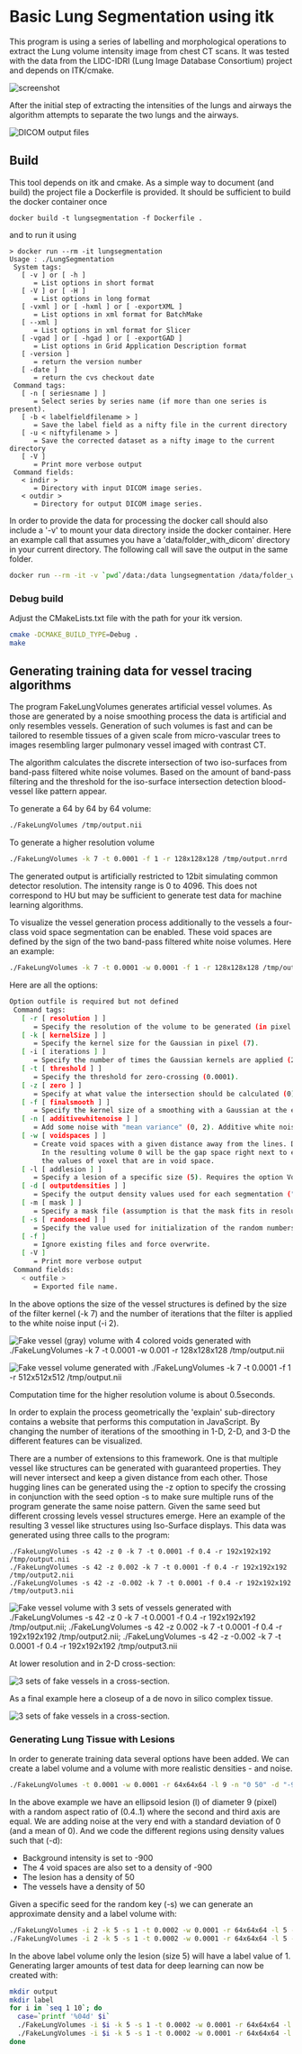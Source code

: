 # Basic Lung Segmentation using itk

This program is using a series of labelling and morphological operations to extract the Lung volume intensity image from chest CT scans. It was tested with the data from the LIDC-IDRI (Lung Image Database Consortium) project and depends on ITK/cmake.

![screenshot](img/screenshot.png)

After the initial step of extracting the intensities of the lungs and airways the algorithm attempts to separate the two lungs and the airways.

![DICOM output files](img/DICOMOutput.png)

## Build

This tool depends on itk and cmake. As a simple way to document (and build) the project file a Dockerfile is provided. It should be sufficient to build the docker container once

```
docker build -t lungsegmentation -f Dockerfile .
```

and to run it using

```
> docker run --rm -it lungsegmentation
Usage : ./LungSegmentation
 System tags: 
   [ -v ] or [ -h ]
      = List options in short format
   [ -V ] or [ -H ]
      = List options in long format
   [ -vxml ] or [ -hxml ] or [ -exportXML ]
      = List options in xml format for BatchMake
   [ --xml ]
      = List options in xml format for Slicer
   [ -vgad ] or [ -hgad ] or [ -exportGAD ]
      = List options in Grid Application Description format
   [ -version ]
      = return the version number
   [ -date ]
      = return the cvs checkout date
 Command tags: 
   [ -n [ seriesname ] ]
      = Select series by series name (if more than one series is present).
   [ -b < labelfieldfilename > ]
      = Save the label field as a nifty file in the current directory
   [ -u < niftyfilename > ]
      = Save the corrected dataset as a nifty image to the current directory
   [ -V ]
      = Print more verbose output
 Command fields: 
   < indir > 
      = Directory with input DICOM image series.
   < outdir > 
      = Directory for output DICOM image series.
```

In order to provide the data for processing the docker call should also include a '-v' to mount your data directory inside the docker container. Here an example call that assumes you have a 'data/folder_with_dicom' directory in your current directory. The following call will save the output in the same folder.

```bash
docker run --rm -it -v `pwd`/data:/data lungsegmentation /data/folder_with_dicom /data/folder_with_dicom_segmented
```

### Debug build

Adjust the CMakeLists.txt file with the path for your itk version.

```bash
cmake -DCMAKE_BUILD_TYPE=Debug .
make
```

## Generating training data for vessel tracing algorithms

The program FakeLungVolumes generates artificial vessel volumes. As those are generated by a noise smoothing process the data is artificial and only resembles vessels. Generation of such volumes is fast and can be tailored to resemble tissues of a given scale from micro-vascular trees to images resembling larger pulmonary vessel imaged with contrast CT.

The algorithm calculates the discrete intersection of two iso-surfaces from band-pass filtered white noise volumes. Based on the amount of band-pass filtering and the threshold for the iso-surface intersection detection blood-vessel like pattern appear.

To generate a 64 by 64 by 64 volume:

```bash
./FakeLungVolumes /tmp/output.nii 
```

To generate a higher resolution volume

```bash
./FakeLungVolumes -k 7 -t 0.0001 -f 1 -r 128x128x128 /tmp/output.nrrd
```

The generated output is artificially restricted to 12bit simulating common detector resolution. The intensity range is 0 to 4096. This does not correspond to HU but may be sufficient to generate test data for machine learning algorithms. 

To visualize the vessel generation process additionally to the vessels a four-class void space segmentation can be enabled. These void spaces are defined by the sign of the two band-pass filtered white noise volumes. Here an example:

```bash
./FakeLungVolumes -k 7 -t 0.0001 -w 0.0001 -f 1 -r 128x128x128 /tmp/output.nii
```

Here are all the options:

```bash
Option outfile is required but not defined
 Command tags: 
   [ -r [ resolution ] ]
      = Specify the resolution of the volume to be generated (in pixel as in 64x64x64).
   [ -k [ kernelSize ] ]
      = Specify the kernel size for the Gaussian in pixel (7).
   [ -i [ iterations ] ]
      = Specify the number of times the Gaussian kernels are applied (2).
   [ -t [ threshold ] ]
      = Specify the threshold for zero-crossing (0.0001).
   [ -z [ zero ] ]
      = Specify at what value the intersection should be calculated (0).
   [ -f [ finalsmooth ] ]
      = Specify the kernel size of a smoothing with a Gaussian at the end of the process (0).
   [ -n [ additivewhitenoise ] ]
      = Add some noise with "mean variance" (0, 2). Additive white noise is appropriate for simulated CT images.
   [ -w [ voidspaces ] ]
      = Create void spaces with a given distance away from the lines. Default is that this option is not used. 
        In the resulting volume 0 will be the gap space right next to each vessel (label 4095) with 1, 2, 3, 4
        the values of voxel that are in void space.
   [ -l [ addlesion ] ]
      = Specify a lesion of a specific size (5). Requires the option VoidSpaces.
   [ -d [ outputdensities ] ]
      = Specify the output density values used for each segmentation ("0 1 2 3 4 2048 4096"). Requires the option VoidSpaces.
   [ -m [ mask ] ]
      = Specify a mask file (assumption is that the mask fits in resolution with the volume created).
   [ -s [ randomseed ] ]
      = Specify the value used for initialization of the random numbers (time based). The same value should produce the same fields.
   [ -f ]
      = Ignore existing files and force overwrite.
   [ -V ]
      = Print more verbose output
 Command fields: 
   < outfile > 
      = Exported file name.
```

In the above options the size of the vessel structures is defined by the size of the filter kernel (-k 7) and the number of iterations that the filter is applied to the white noise input (-i 2). 

![Fake vessel (gray) volume with 4 colored voids generated with ./FakeLungVolumes -k 7 -t 0.0001 -w 0.001 -r 128x128x128 /tmp/output.nii](https://github.com/mmiv-center/LungSegmentation/blob/master/img/FakeLungVoids.gif)


![Fake vessel volume generated with ./FakeLungVolumes -k 7 -t 0.0001 -f 1 -r 512x512x512 /tmp/output.nii](https://github.com/mmiv-center/LungSegmentation/blob/master/img/FakeVesselVolume.gif)

Computation time for the higher resolution volume is about 0.5seconds.

In order to explain the process geometrically the 'explain' sub-directory contains a website that performs this computation in JavaScript. By changing the number of iterations of the smoothing in 1-D, 2-D, and 3-D the different features can be visualized.

There are a number of extensions to this framework. One is that multiple vessel like structures can be generated with guaranteed properties. They will never intersect and keep a given distance from each other. Those hugging lines can be generated using the -z option to specify the crossing in conjunction with the seed option -s to make sure multiple runs of the program generate the same noise pattern. Given the same seed but different crossing levels vessel structures emerge. Here an example of the resulting 3 vessel like structures using Iso-Surface displays. This data was generated using three calls to the program:
```
./FakeLungVolumes -s 42 -z 0 -k 7 -t 0.0001 -f 0.4 -r 192x192x192 /tmp/output.nii
./FakeLungVolumes -s 42 -z 0.002 -k 7 -t 0.0001 -f 0.4 -r 192x192x192 /tmp/output2.nii
./FakeLungVolumes -s 42 -z -0.002 -k 7 -t 0.0001 -f 0.4 -r 192x192x192 /tmp/output3.nii
```

![Fake vessel volume with 3 sets of vessels generated with ./FakeLungVolumes -s 42 -z 0 -k 7 -t 0.0001 -f 0.4 -r 192x192x192 /tmp/output.nii; ./FakeLungVolumes -s 42 -z 0.002 -k 7 -t 0.0001 -f 0.4 -r 192x192x192 /tmp/output2.nii; ./FakeLungVolumes -s 42 -z -0.002 -k 7 -t 0.0001 -f 0.4 -r 192x192x192 /tmp/output3.nii](https://github.com/mmiv-center/LungSegmentation/blob/master/img/3setsNeverIntersectingIsoSurf.gif)

At lower resolution and in 2-D cross-section:

![3 sets of fake vessels in a cross-section.](https://github.com/mmiv-center/LungSegmentation/blob/master/img/3setsNeverIntersecting.gif)

As a final example here a closeup of a de novo in silico complex tissue.

![3 sets of fake vessels in a cross-section.](https://github.com/mmiv-center/LungSegmentation/blob/master/img/3setWithVoids.png)

### Generating Lung Tissue with Lesions

In order to generate training data several options have been added. We can create a label volume and a volume with more realistic densities - and noise.

```bash
./FakeLungVolumes -t 0.0001 -w 0.0001 -r 64x64x64 -l 9 -n "0 50" -d "-900 -900 -900 -900 -900 50 50" /output/output.nii
```

In the above example we have an ellipsoid lesion (l) of diameter 9 (pixel) with a random aspect ratio of (0.4..1) where the second and third axis are equal. We are adding noise at the very end with a standard deviation of 0 (and a mean of 0). And we code the different regions using density values such that (-d):

 - Background intensity is set to -900
 - The 4 void spaces are also set to a density of -900
 - The lesion has a density of 50
 - The vessels have a density of 50

Given a specific seed for the random key (-s) we can generate an approximate density and a label volume with:

```bash
./FakeLungVolumes -i 2 -k 5 -s 1 -t 0.0002 -w 0.0001 -r 64x64x64 -l 5 -d "-900 -900 -900 -900 -900 50 50" -n "0 30" -f 0.5 /output/output.nii
./FakeLungVolumes -i 2 -k 5 -s 1 -t 0.0002 -w 0.0001 -r 64x64x64 -l 5 -d "0 0 0 0 0 1 0" /output/label.nii
```

In the above label volume only the lesion (size 5) will have a label value of 1. Generating larger amounts of test data for deep learning can now be created with:

```bash
mkdir output
mkdir label
for i in `seq 1 10`; do 
  case=`printf '%04d' $i`
  ./FakeLungVolumes -i $i -k 5 -s 1 -t 0.0002 -w 0.0001 -r 64x64x64 -l 5 -d "-900 -900 -900 -900 -900 50 50" -n "0 30" -f 0.5 output/${case}.nii
  ./FakeLungVolumes -i $i -k 5 -s 1 -t 0.0002 -w 0.0001 -r 64x64x64 -l 5 -d "0 0 0 0 0 1 0" label/${case}.nii
done
```
